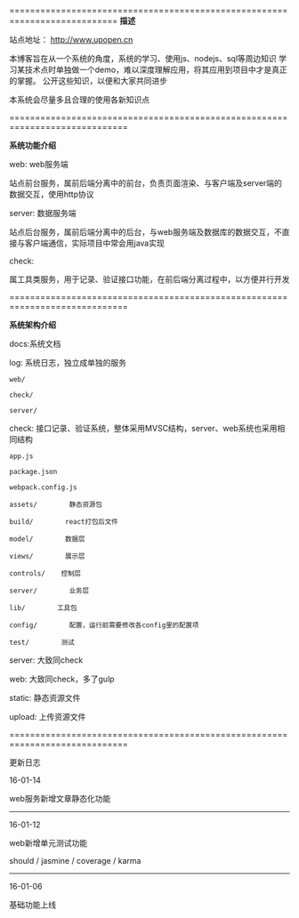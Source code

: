 ===========================================================================
**描述**

站点地址：
http://www.upopen.cn

本博客旨在从一个系统的角度，系统的学习、使用js、nodejs、sql等周边知识
学习某技术点时单独做一个demo，难以深度理解应用，将其应用到项目中才是真正的掌握。
公开这些知识，以便和大家共同进步

本系统会尽量多且合理的使用各新知识点

=============================================================================

**系统功能介绍**

web: web服务端

站点前台服务，属前后端分离中的前台，负责页面渲染、与客户端及server端的数据交互，使用http协议

server: 数据服务端

站点后台服务，属前后端分离中的后台，与web服务端及数据库的数据交互，不直接与客户端通信，实际项目中常会用java实现

check:

属工具类服务，用于记录、验证接口功能，在前后端分离过程中，以方便并行开发
	

=============================================================================

**系统架构介绍**

docs:系统文档

log: 系统日志，独立成单独的服务

	web/

	check/

	server/

check: 接口记录、验证系统，整体采用MVSC结构，server、web系统也采用相同结构

	app.js

	package.json

	webpack.config.js

	assets/        静态资源包

	build/        react打包后文件

	model/        数据层

	views/        展示层

	controls/    控制层

	server/        业务层

	lib/        工具包

	config/        配置，运行前需要修改各config里的配置项

	test/        测试

server: 大致同check

web: 大致同check，多了gulp

static: 静态资源文件

upload: 上传资源文件

=============================================================================

更新日志

16-01-14

web服务新增文章静态化功能

**************************************************

16-01-12

web新增单元测试功能

should / jasmine / coverage / karma

**************************************************

16-01-06

基础功能上线


	

	
